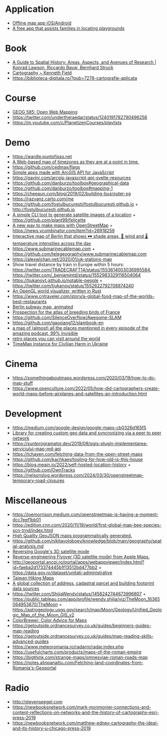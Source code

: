 # Application

- [Offline map app iOS/Android](https://github.com/Akylas/alpimaps)
- [A free app that assists families in locating playgrounds](https://www.playgroundbuddy.com)

# Book

- [A Guide to Spatial History: Areas, Aspects, and Avenues of Research | Konrad Lawson, Riccardo Bavaj, Bernhard Struck](https://twitter.com/kmlawson/status/1479117587363491850)
- [Cartography ~ Kenneth Field](https://vivqu.com/blog/2020/06/16/engineering-and-maps)
- https://biblioteca-digitala.ro/?pub=7278-cartografie-aplicata

# Course

- [GEOG 585: Open Web Mapping](https://www.e-education.psu.edu/geog585/node/508)
- https://twitter.com/undertheraedar/status/1240191782790496256
- https://m.youtube.com/c/PlanetizenCourses/playlists

# Demo

- https://wardle.puntofisso.net
- [A Web-based map of timezones as they are at a point in time. ](https://github.com/dbaron/timezone-map)
- https://github.com/cedmax/flags
- [Simple apps made with ArcGIS API for JavaScript](https://github.com/RalucaNicola/JSAPI_demos)
- https://gavinr.com/arcgis-javascript-api-svelte-resources
- https://github.com/danburzo/toolbox#geographical-data
- https://github.com/danburzo/toolbox#mapping-1
- https://cheeaun.com/blog/2019/02/building-busrouter-sg
- https://razvanz.carto.com/me
- https://github.com/fostulbucuresti/fostulbucuresti.github.io + http://fostulbucuresti.github.io
- [A simple CLI tool to generate satellite images of a location](https://news.ycombinator.com/item?id=23948672) + https://github.com/plant99/felicette
- [A new way to make maps with OpenStreetMap](https://protomaps.com/blog/new-way-to-make-maps) + https://news.ycombinator.com/item?id=26918259
- [Interactive map of Berlin that shows 🕶 shade areas, 💨 wind and 🌡 temperature intensities across the day](https://github.com/technologiestiftung/erfrischungskarte-frontend)
- https://www.submarinecablemap.com + https://github.com/telegeography/www.submarinecablemap.com
- https://alexwlchan.net/2020/01/uk-stations-map
- Show travel distance by train in Europe within 5 hours: https://twitter.com/TRADECRAFT14/status/1553614003036995584, https://twitter.com/_benjamintd/status/1552983329116504064
- https://tjukanovt.github.io/notable-people + https://twitter.com/tjukanov/status/1552622792708874240
- [An OpenGL world visualizer, written in Rust](https://github.com/ucarion/gaia)
- https://www.cntraveler.com/story/a-global-food-map-of-the-worlds-best-restaurants
- [Berlin subway map, animated](https://github.com/lzear/ubahnchen)
- [Prospection for the atlas of breeding birds of France ](https://github.com/A-d-r-i/birdsatlas)
- https://github.com/SilenceOverflow/Awesome-SLAM
- https://github.com/gaoxiang12/slambook-en
- [a map of (almost) all the places mentioned in every episode of the amazing podcast, 99% Invisible](https://99pi-map.stuartk.com)
- [retro places you can visit around the world](http://retro.directory)
- [TimeMap instance for Civilian Harm in Ukraine](https://github.com/bellingcat/ukraine-timemap)

# Cinema

- https://somethingaboutmaps.wordpress.com/2020/03/19/how-to-do-map-stuff
- https://www.openculture.com/2022/05/how-did-cartographers-create-world-maps-before-airplanes-and-satellites-an-introduction.html

# Development

- https://medium.com/google-design/google-maps-cb0326d165f5
- [Library for creating custom geo data and syncronizing via a peer to peer network](https://github.com/digidem/mapeo-core)
- https://suntprogramator.dev/2019/08/qgis-plugin-implementarea-serviciului-map-md-api
- https://tchayen.com/fetching-data-from-the-open-street-maps
- https://github.com/kachkaev/tooling-for-how-old-is-this-house
- https://blog.meain.io/2022/self-hosted-location-history + https://github.com/OwnTracks
- https://nelsonslog.wordpress.com/2024/03/30/openstreetmap-temporary-road-closures

# Miscellaneous

- https://joemorrison.medium.com/openstreetmap-is-having-a-moment-dcc7eef1bb01
- https://edition.cnn.com/2020/11/19/world/first-global-map-bee-species-scn-trnd/index.html
- [High Quality GeoJSON maps programmatically generated.](https://github.com/simonepri/geo-maps)
- https://github.com/nikitavoloboev/knowledge/blob/main/geography/spatial-analysis.md
- [Reversing Google's 3D satellite mode](https://github.com/retroplasma/earth-reverse-engineering)
- [Reverse-engineering Flyover (3D satellite mode) from Apple Maps.](https://github.com/retroplasma/flyover-reverse-engineering)
- http://geoportal.ancpi.ro/portal/apps/webappviewer/index.html?id=faeba2d173374445b1f13512bd477bb2 + https://data.gov.ro/dataset/unitati-administrative
- [Taiwan Hiking Maps](https://github.com/alpha-rudy/taiwan-topo)
- [A global collection of address, cadastral parcel and building footprint data sources](https://github.com/openaddresses/openaddresses)
- https://twitter.com/ShijiaWendy/status/1458242744673996807 + https://public.tableau.com/app/profile/wendy.shijia/viz/TheMoon_16365064953870/TheMoon + https://astrogeology.usgs.gov/search/map/Moon/Geology/Unified_Geologic_Map_of_the_Moon_GIS_v2
- [ColorBrewer: Color Advice for Maps](https://github.com/axismaps/colorbrewer)
- https://getoutside.ordnancesurvey.co.uk/guides/beginners-guides-map-reading
- https://getoutside.ordnancesurvey.co.uk/guides/map-reading-skills-advanced-guides
- https://www.meteoromania.ro/radarm/radar.index.php
- https://usefulcharts.com/products/maps-of-the-roman-empire
- https://bigthink.com/strange-maps/omnesviae-roman-roads-map
- https://notes.alinpanaitiu.com/Fetching-land-coordinates-from-Romania's-Geoportal

# Radio

- http://stevenseegel.com
- https://newbooksnetwork.com/mark-monmonier-connections-and-content-reflections-on-networks-and-the-history-of-cartography-esri-press-2019
- https://newbooksnetwork.com/matthew-edney-cartography-the-ideal-and-its-history-u-chicago-press-2019

